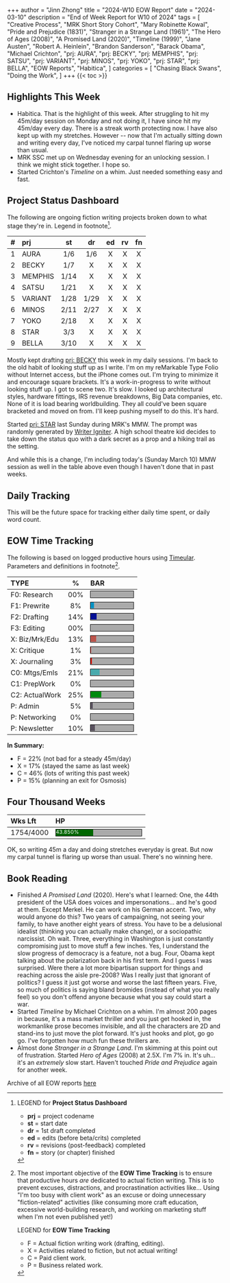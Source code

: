 +++
author = "Jinn Zhong"
title = "2024-W10 EOW Report"
date = "2024-03-10"
description = "End of Week Report for W10 of 2024"
tags = [
    "Creative Process",
    "MRK Short Story Cohort",
    "Mary Robinette Kowal",
    "Pride and Prejudice (1831)",
    "Stranger in a Strange Land (1961)",
    "The Hero of Ages (2008)",
    "A Promised Land (2020)",
    "Timeline (1999)",
    "Jane Austen",
    "Robert A. Heinlein",
    "Brandon Sanderson",
    "Barack Obama",
    "Michael Crichton",
    "prj: AURA",
    "prj: BECKY",
    "prj: MEMPHIS",
    "prj: SATSU",
    "prj: VARIANT",
    "prj: MINOS",
    "prj: YOKO",
    "prj: STAR",
    "prj: BELLA",
    "EOW Reports",
    "Habitica",
]
categories = [
    "Chasing Black Swans",
    "Doing the Work",
]
+++
{{< toc >}}

## Highlights This Week

* Habitica. That is the highlight of this week. After struggling to hit my 45m/day session on Monday and not doing it, I have since hit my 45m/day every day. There is a streak worth protecting now. I have also kept up with my stretches. However -- now that I'm actually sitting down and writing every day, I've noticed my carpal tunnel flaring up worse than usual.
* MRK SSC met up on Wednesday evening for an unlocking session. I think we might stick together. I hope so.
* Started Crichton's _Timeline_ on a whim. Just needed something easy and fast.
  
## Project Status Dashboard

The following are ongoing fiction writing projects broken down to what stage they're in. Legend in footnote[^1].

| # | prj | st | dr | ed | rv | fn | 
| :---: | :--- | :---: | :---: | :---: |  :---: |  :---: |
| 1 | AURA | 1/6 | 1/6 | X | X | X | 
| 2 | BECKY | 1/7 | X | X | X | X | 
| 3 | MEMPHIS | 1/14 | X | X | X | X | 
| 4 | SATSU | 1/21 | X | X | X | X | 
| 5 | VARIANT | 1/28 | 1/29 | X | X | X | X | 
| 6 | MINOS | 2/11 | 2/27 | X | X | X | X | 
| 7 | YOKO | 2/18 | X | X | X | X | X | 
| 8 | STAR | 3/3 | X | X | X | X | X | 
| 9 | BELLA | 3/10 | X | X | X | X | X | 

Mostly kept drafting [prj: BECKY](https://journal.jinnzhong.com/tags/prj-becky/) this week in my daily sessions. I'm back to the old habit of looking stuff up as I write. I'm on my reMarkable Type Folio without Internet access, but the iPhone comes out. I'm trying to minimize it and encourage square brackets. It's a work-in-progress to write without looking stuff up. I got to scene two. It's slow. I looked up architectural styles, hardware fittings, IRS revenue breakdowns, Big Data companies, etc. None of it is load bearing worldbuilding. They all could've been square bracketed and moved on from. I'll keep pushing myself to do this. It's hard.

Started [prj: STAR](https://journal.jinnzhong.com/tags/prj-star/) last Sunday during MRK's MMW. The prompt was randomly generated by [Writer Igniter](https://diymfa.com/writer-igniter/). A high school theatre kid decides to take down the status quo with a dark secret as a prop and a hiking trail as the setting.

And while this is a change, I'm including today's (Sunday March 10) MMW session as well in the table above even though I haven't done that in past weeks.

## Daily Tracking

This will be the future space for tracking either daily time spent, or daily word count.

## EOW Time Tracking

The following is based on logged productive hours using [Timeular](https://timeular.com/?linkId=lp_182779&sourceId=colin-yj-chung&tenantId=timeular). Parameters and definitions in footnote[^2].

| TYPE | % | BAR |
| :--- | :---: | :--- |
| F0: Research | 00% | <div style="width:100px;height:15px;background:#AAAAAA;border:1.3px solid #000000;"><div style="width:00%;height:14px;background:#0492C2;font-size:12px; color:white; line-height:12px;"></div></div> |
| F1: Prewrite | 8% | <div style="width:100px;height:15px;background:#AAAAAA;border:1.3px solid #000000;"><div style="width:8%;height:14px;background:#0492C2;font-size:12px; color:white; line-height:12px;"></div></div> |
| F2: Drafting | 14% | <div style="width:100px;height:15px;background:#AAAAAA;border:1.3px solid #000000;"><div style="width:14%;height:14px;background:#051094;font-size:12px; color:white; line-height:12px;"></div></div> |
| F3: Editing | 00% | <div style="width:100px;height:15px;background:#AAAAAA;border:1.3px solid #000000;"><div style="width:00%;height:14px;background:#051094;font-size:12px; color:white; line-height:12px;"></div></div> |
| X: Biz/Mrk/Edu | 13% | <div style="width:100px;height:15px;background:#AAAAAA;border:1.3px solid #000000;"><div style="width:13%;height:14px;background:#BC544B;font-size:12px; color:white; line-height:12px;"></div></div> |
| X: Critique | 1% | <div style="width:100px;height:15px;background:#AAAAAA;border:1.3px solid #000000;"><div style="width:1%;height:14px;background:#D21404;font-size:12px; color:white; line-height:12px;"></div></div> |
| X: Journaling | 3% | <div style="width:100px;height:15px;background:#AAAAAA;border:1.3px solid #000000;"><div style="width:3%;height:14px;background:#D21404;font-size:12px; color:white; line-height:12px;"></div></div> |
| C0: Mtgs/Emls | 21% |<div style="width:100px;height:15px;background:#AAAAAA;border:1.3px solid #000000;"><div style="width:21%;height:14px;background:#48AAAD;font-size:12px; color:white; line-height:12px;"></div></div> |
| C1: PrepWork | 0% | <div style="width:100px;height:15px;background:#AAAAAA;border:1.3px solid #000000;"><div style="width:0%;height:14px;background:#028A0F;font-size:12px; color:white; line-height:12px;"></div></div> |
| C2: ActualWork | 25% | <div style="width:100px;height:15px;background:#AAAAAA;border:1.3px solid #000000;"><div style="width:25%;height:14px;background:#028A0F;font-size:12px; color:white; line-height:12px;"></div></div> |
| P: Admin | 5% | <div style="width:100px;height:15px;background:#AAAAAA;border:1.3px solid #000000;"><div style="width:5%;height:14px;background:#59515e;font-size:12px; color:white; line-height:12px;"></div></div> |
| P: Networking | 0% | <div style="width:100px;height:15px;background:#AAAAAA;border:1.3px solid #000000;"><div style="width:0%;height:14px;background:#59515e;font-size:12px; color:white; line-height:12px;"></div></div> |
| P: Newsletter | 10% | <div style="width:100px;height:15px;background:#AAAAAA;border:1.3px solid #000000;"><div style="width:10%;height:14px;background:#59515e;font-size:12px; color:white; line-height:12px;"></div></div> |

**In Summary:**
* F = 22% (not bad for a steady 45m/day)
* X = 17% (stayed the same as last week)
* C = 46% (lots of writing this past week)
* P = 15% (planning an exit for Osmosis)

## Four Thousand Weeks

| Wks Lft | HP |
| :--- | :--- |
| 1754/4000 | <div style="width:200px;height:15px;background:#AAAAAA;border:1.3px solid #000000;"><div style="width:43.850%;height:15px;background:#006600;font-size:12px; color:white; line-height:12px;">43.850%</div></div> |

OK, so writing 45m a day and doing stretches everyday is great. But now my carpal tunnel is flaring up worse than usual. There's no winning here.

## Book Reading

* Finished _A Promised Land_ (2020). Here's what I learned: One, the 44th president of the USA does voices and impersonations... and he's good at them. Except Merkel. He can work on his German accent. Two, why would anyone do this? Two years of campaigning, not seeing your family, to have another eight years of stress. You have to be a delusional idealist (thinking you can actually make change), or a sociopathic narcissist. Oh wait. Three, everything in Washington is just constantly compromising just to move stuff a few inches. Yes, I understand the slow progress of democracy is a feature, not a bug. Four, Obama kept talking about the polarization back in his first term. And I guess I was surprised. Were there a lot more bipartisan support for things and reaching across the aisle pre-2008? Was I really just that ignorant of politics? I guess it just got worse and worse the last fifteen years. Five, so much of politics is saying bland bromides (instead of what you really feel) so you don't offend anyone because what you say could start a war.
* Started _Timeline_ by Michael Crichton on a whim. I'm almost 200 pages in because, it's a mass market thriller and you just get hooked in, the workmanlike prose becomes invisible, and all the characters are 2D and stand-ins to just move the plot forward. It's just hooks and plot, go go go. I've forgotten how much fun these thrillers are.
* Almost done _Stranger in a Strange Land_. I'm skimming at this point out of frustration. Started _Hero of Ages_ (2008) at 2.5X. I'm 7% in. It's uh... it's an _extremely_ slow start. Haven't touched _Pride and Prejudice_ again for another week.

Archive of all EOW reports [here](https://journal.jinnzhong.com/tags/eow-reports/)

[^1]: LEGEND for **Project Status Dashboard**

    * **prj** = project codename
    * **st** = start date
    * **dr** = 1st draft completed
    * **ed** = edits (before beta/crits) completed
    * **rv** = revisions (post-feedback) completed
    * **fn** = story (or chapter) finished

[^2]: The most important objective of the **EOW Time Tracking** is to ensure that productive hours _are_ dedicated to actual fiction writing. This is to prevent excuses, distractions, and procrastination activities like... Using "I'm too busy with client work" as an excuse or doing unnecessary "fiction-related" activities (like consuming more craft education, excessive world-building research, and working on marketing stuff when I'm not even published yet!)
    
    LEGEND for **EOW Time Tracking**
    * F = Actual fiction writing work (drafting, editing).
    * X = Activities related to fiction, but not actual writing!
    * C = Paid client work.
    * P = Business related work.


